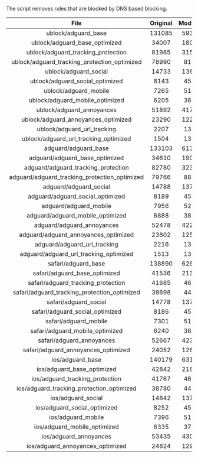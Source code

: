 The script removes rules that are blocked by DNS based blocking.


| File | Original | Modified |
|:----:|:-----:|:-----:|
| ublock/adguard_base | 131085 | 59317 |
| ublock/adguard_base_optimized | 34007 | 18064 |
| ublock/adguard_tracking_protection | 81985 | 31580 |
| ublock/adguard_tracking_protection_optimized | 78990 | 8104 |
| ublock/adguard_social | 14733 | 13665 |
| ublock/adguard_social_optimized | 8143 | 4533 |
| ublock/adguard_mobile | 7265 | 5113 |
| ublock/adguard_mobile_optimized | 6205 | 3654 |
| ublock/adguard_annoyances | 51892 | 41774 |
| ublock/adguard_annoyances_optimized | 23290 | 12287 |
| ublock/adguard_url_tracking | 2207 | 1346 |
| ublock/adguard_url_tracking_optimized | 1504 | 1343 |
| adguard/adguard_base | 133103 | 61380 |
| adguard/adguard_base_optimized | 34610 | 19097 |
| adguard/adguard_tracking_protection | 82780 | 32317 |
| adguard/adguard_tracking_protection_optimized | 79766 | 8825 |
| adguard/adguard_social | 14788 | 13725 |
| adguard/adguard_social_optimized | 8189 | 4579 |
| adguard/adguard_mobile | 7956 | 5296 |
| adguard/adguard_mobile_optimized | 6888 | 3830 |
| adguard/adguard_annoyances | 52478 | 42281 |
| adguard/adguard_annoyances_optimized | 23802 | 12565 |
| adguard/adguard_url_tracking | 2216 | 1354 |
| adguard/adguard_url_tracking_optimized | 1513 | 1351 |
| safari/adguard_base | 138890 | 62602 |
| safari/adguard_base_optimized | 41536 | 21370 |
| safari/adguard_tracking_protection | 41685 | 4620 |
| safari/adguard_tracking_protection_optimized | 38698 | 4470 |
| safari/adguard_social | 14778 | 13709 |
| safari/adguard_social_optimized | 8186 | 4566 |
| safari/adguard_mobile | 7301 | 5154 |
| safari/adguard_mobile_optimized | 6240 | 3689 |
| safari/adguard_annoyances | 52667 | 42387 |
| safari/adguard_annoyances_optimized | 24052 | 12647 |
| ios/adguard_base | 140179 | 63107 |
| ios/adguard_base_optimized | 42842 | 21872 |
| ios/adguard_tracking_protection | 41767 | 4628 |
| ios/adguard_tracking_protection_optimized | 38780 | 4478 |
| ios/adguard_social | 14842 | 13747 |
| ios/adguard_social_optimized | 8252 | 4586 |
| ios/adguard_mobile | 7396 | 5198 |
| ios/adguard_mobile_optimized | 6335 | 3730 |
| ios/adguard_annoyances | 53435 | 43046 |
| ios/adguard_annoyances_optimized | 24824 | 12969 |